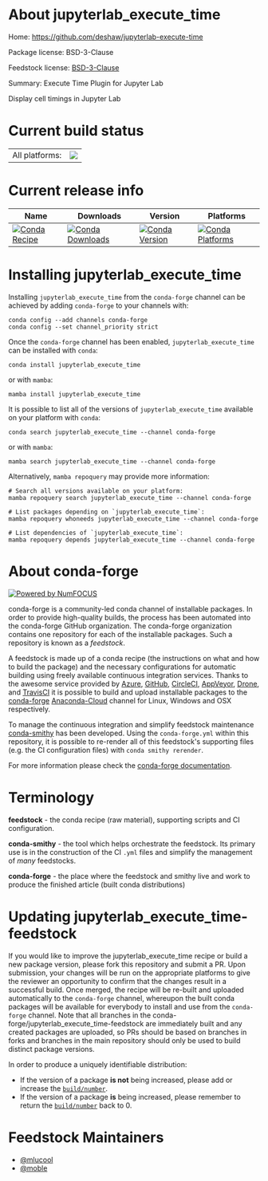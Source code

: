 About jupyterlab_execute_time
=============================

Home: https://github.com/deshaw/jupyterlab-execute-time

Package license: BSD-3-Clause

Feedstock license: [BSD-3-Clause](https://github.com/conda-forge/jupyterlab_execute_time-feedstock/blob/main/LICENSE.txt)

Summary: Execute Time Plugin for Jupyter Lab

Display cell timings in Jupyter Lab

Current build status
====================


<table><tr><td>All platforms:</td>
    <td>
      <a href="https://dev.azure.com/conda-forge/feedstock-builds/_build/latest?definitionId=11684&branchName=main">
        <img src="https://dev.azure.com/conda-forge/feedstock-builds/_apis/build/status/jupyterlab_execute_time-feedstock?branchName=main">
      </a>
    </td>
  </tr>
</table>

Current release info
====================

| Name | Downloads | Version | Platforms |
| --- | --- | --- | --- |
| [![Conda Recipe](https://img.shields.io/badge/recipe-jupyterlab_execute_time-green.svg)](https://anaconda.org/conda-forge/jupyterlab_execute_time) | [![Conda Downloads](https://img.shields.io/conda/dn/conda-forge/jupyterlab_execute_time.svg)](https://anaconda.org/conda-forge/jupyterlab_execute_time) | [![Conda Version](https://img.shields.io/conda/vn/conda-forge/jupyterlab_execute_time.svg)](https://anaconda.org/conda-forge/jupyterlab_execute_time) | [![Conda Platforms](https://img.shields.io/conda/pn/conda-forge/jupyterlab_execute_time.svg)](https://anaconda.org/conda-forge/jupyterlab_execute_time) |

Installing jupyterlab_execute_time
==================================

Installing `jupyterlab_execute_time` from the `conda-forge` channel can be achieved by adding `conda-forge` to your channels with:

```
conda config --add channels conda-forge
conda config --set channel_priority strict
```

Once the `conda-forge` channel has been enabled, `jupyterlab_execute_time` can be installed with `conda`:

```
conda install jupyterlab_execute_time
```

or with `mamba`:

```
mamba install jupyterlab_execute_time
```

It is possible to list all of the versions of `jupyterlab_execute_time` available on your platform with `conda`:

```
conda search jupyterlab_execute_time --channel conda-forge
```

or with `mamba`:

```
mamba search jupyterlab_execute_time --channel conda-forge
```

Alternatively, `mamba repoquery` may provide more information:

```
# Search all versions available on your platform:
mamba repoquery search jupyterlab_execute_time --channel conda-forge

# List packages depending on `jupyterlab_execute_time`:
mamba repoquery whoneeds jupyterlab_execute_time --channel conda-forge

# List dependencies of `jupyterlab_execute_time`:
mamba repoquery depends jupyterlab_execute_time --channel conda-forge
```


About conda-forge
=================

[![Powered by
NumFOCUS](https://img.shields.io/badge/powered%20by-NumFOCUS-orange.svg?style=flat&colorA=E1523D&colorB=007D8A)](https://numfocus.org)

conda-forge is a community-led conda channel of installable packages.
In order to provide high-quality builds, the process has been automated into the
conda-forge GitHub organization. The conda-forge organization contains one repository
for each of the installable packages. Such a repository is known as a *feedstock*.

A feedstock is made up of a conda recipe (the instructions on what and how to build
the package) and the necessary configurations for automatic building using freely
available continuous integration services. Thanks to the awesome service provided by
[Azure](https://azure.microsoft.com/en-us/services/devops/), [GitHub](https://github.com/),
[CircleCI](https://circleci.com/), [AppVeyor](https://www.appveyor.com/),
[Drone](https://cloud.drone.io/welcome), and [TravisCI](https://travis-ci.com/)
it is possible to build and upload installable packages to the
[conda-forge](https://anaconda.org/conda-forge) [Anaconda-Cloud](https://anaconda.org/)
channel for Linux, Windows and OSX respectively.

To manage the continuous integration and simplify feedstock maintenance
[conda-smithy](https://github.com/conda-forge/conda-smithy) has been developed.
Using the ``conda-forge.yml`` within this repository, it is possible to re-render all of
this feedstock's supporting files (e.g. the CI configuration files) with ``conda smithy rerender``.

For more information please check the [conda-forge documentation](https://conda-forge.org/docs/).

Terminology
===========

**feedstock** - the conda recipe (raw material), supporting scripts and CI configuration.

**conda-smithy** - the tool which helps orchestrate the feedstock.
                   Its primary use is in the construction of the CI ``.yml`` files
                   and simplify the management of *many* feedstocks.

**conda-forge** - the place where the feedstock and smithy live and work to
                  produce the finished article (built conda distributions)


Updating jupyterlab_execute_time-feedstock
==========================================

If you would like to improve the jupyterlab_execute_time recipe or build a new
package version, please fork this repository and submit a PR. Upon submission,
your changes will be run on the appropriate platforms to give the reviewer an
opportunity to confirm that the changes result in a successful build. Once
merged, the recipe will be re-built and uploaded automatically to the
`conda-forge` channel, whereupon the built conda packages will be available for
everybody to install and use from the `conda-forge` channel.
Note that all branches in the conda-forge/jupyterlab_execute_time-feedstock are
immediately built and any created packages are uploaded, so PRs should be based
on branches in forks and branches in the main repository should only be used to
build distinct package versions.

In order to produce a uniquely identifiable distribution:
 * If the version of a package **is not** being increased, please add or increase
   the [``build/number``](https://docs.conda.io/projects/conda-build/en/latest/resources/define-metadata.html#build-number-and-string).
 * If the version of a package **is** being increased, please remember to return
   the [``build/number``](https://docs.conda.io/projects/conda-build/en/latest/resources/define-metadata.html#build-number-and-string)
   back to 0.

Feedstock Maintainers
=====================

* [@mlucool](https://github.com/mlucool/)
* [@moble](https://github.com/moble/)

